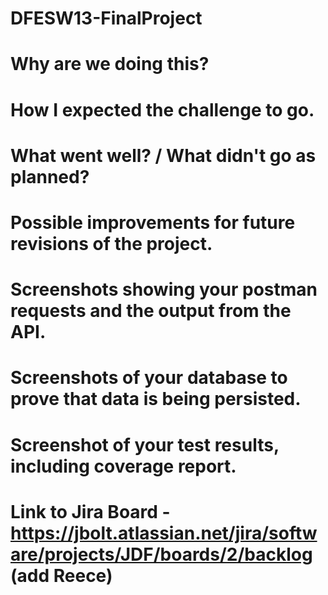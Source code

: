 # DFESW13-FinalProject

# Why are we doing this?
# How I expected the challenge to go.
# What went well? / What didn't go as planned?
# Possible improvements for future revisions of the project.
# Screenshots showing your postman requests and the output from the API.
# Screenshots of your database to prove that data is being persisted.
# Screenshot of your test results, including coverage report.
# Link to Jira Board - https://jbolt.atlassian.net/jira/software/projects/JDF/boards/2/backlog (add Reece)
